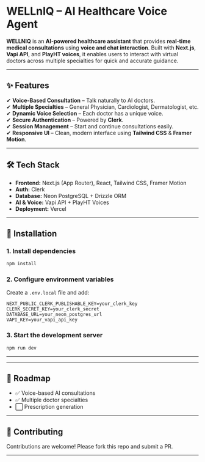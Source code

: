 # WELLnIQ – AI Healthcare Voice Agent  

**WELLNIQ** is an **AI-powered healthcare assistant** that provides **real-time medical consultations** using **voice and chat interaction**. Built with **Next.js**, **Vapi API**, and **PlayHT voices**, it enables users to interact with virtual doctors across multiple specialties for quick and accurate guidance.  

---

## ✨ Features  
✔ **Voice-Based Consultation** – Talk naturally to AI doctors.  
✔ **Multiple Specialties** – General Physician, Cardiologist, Dermatologist, etc.  
✔ **Dynamic Voice Selection** – Each doctor has a unique voice.  
✔ **Secure Authentication** – Powered by **Clerk**.  
✔ **Session Management** – Start and continue consultations easily.  
✔ **Responsive UI** – Clean, modern interface using **Tailwind CSS** & **Framer Motion**.  

---

## 🛠 Tech Stack  
- **Frontend:** Next.js (App Router), React, Tailwind CSS, Framer Motion  
- **Auth:** Clerk  
- **Database:** Neon PostgreSQL + Drizzle ORM  
- **AI & Voice:** Vapi API + PlayHT Voices  
- **Deployment:** Vercel  

---

## 🚀 Installation  

### 1. Install dependencies  
```bash
npm install
```

### 2. Configure environment variables  
Create a `.env.local` file and add:  
```
NEXT_PUBLIC_CLERK_PUBLISHABLE_KEY=your_clerk_key
CLERK_SECRET_KEY=your_clerk_secret
DATABASE_URL=your_neon_postgres_url
VAPI_KEY=your_vapi_api_key
```

### 3. Start the development server  
```bash
npm run dev
```

---

---

## 📌 Roadmap  
- ✅ Voice-based AI consultations  
- ✅ Multiple doctor specialties  
- ⬜ Prescription generation  

---

## 🤝 Contributing  
Contributions are welcome! Please fork this repo and submit a PR.  

---



